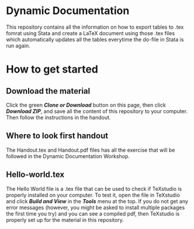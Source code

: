 # Dynamic Documentation 

This repository contains all the information on how to export tables to .tex fomrat using Stata and create a LaTeX document using those .tex files which automatically updates all the tables everytime the do-file in Stata is run again. 

# How to get started
## Download the material
Click the green ***Clone or Download*** button on this page, then click ***Download ZIP***, and save all the content of this repository to your computer. Then follow the instructions in the handout.

## Where to look first handout 
The Handout.tex and Handout.pdf files has all the exercise that will be followed in the Dynamic Documentation Workshop.

## Hello-world.tex
The Hello World file is a .tex file that can be used to check if TeXstudio is properly installed on your computer. To test it, open the file in TeXstudio and click ***Build and View*** in the ***Tools*** menu at the top. If you do not get any error messages (however, you might be asked to install multiple packages the first time you try) and you can see a compiled pdf, then TeXstudio is properly set up for the material in this repository. 
